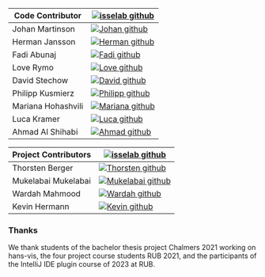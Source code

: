 | Code Contributor   | [![isselab github](https://img.shields.io/badge/GitHub-isselab-181717.svg?style=flat&logo=github)](https://www.github.com/isselab)           |
|--------------------|----------------------------------------------------------------------------------------------------------------------------------------------|
| Johan Martinson    | [![Johan github](https://img.shields.io/badge/GitHub-johmara-181717.svg?style=flat&logo=github)](https://www.github.com/johmara)             |
| Herman Jansson     | [![Herman github](https://img.shields.io/badge/GitHub-janssonherman-181717.svg?style=flat&logo=github)](https://www.github.com/janssonherman) |
| Fadi Abunaj        | [![Fadi github](https://img.shields.io/badge/GitHub-Civilangem0-181717.svg?style=flat&logo=github)](https://www.github.com/Civilangem0)      |
| Love Rymo          | [![Love github](https://img.shields.io/badge/GitHub-Love--Ry1-181717.svg?style=flat&logo=github)](https://www.github.com/Love-Ry1)           |
| David Stechow      | [![David github](https://img.shields.io/badge/GitHub-HerrKermet-181717.svg?style=flat&logo=github)](https://www.github.com/HerrKermet)       |
| Philipp Kusmierz   | [![Philipp github](https://img.shields.io/badge/GitHub-Kuzzi04-181717.svg?style=flat&logo=github)](https://www.github.com/Kuzzi04)           |
| Mariana Hohashvili | [![Mariana github](https://img.shields.io/badge/GitHub-hohashvili-181717.svg?style=flat&logo=github)](https://www.github.com/hohashvili)     |
| Luca Kramer        | [![Luca github](https://img.shields.io/badge/GitHub-LucaKramer-181717.svg?style=flat&logo=github)](https://www.github.com/LucaKramer)        |
| Ahmad Al Shihabi   | [![Ahmad github](https://img.shields.io/badge/GitHub-Ahmadsh7-181717.svg?style=flat&logo=github)](https://github.com/Ahmad-sh7)              |


| Project Contributors | [![isselab github](https://img.shields.io/badge/GitHub-isselab-181717.svg?style=flat&logo=github)](https://www.github.com/isselab)             |
|----------------------|----------------------------------------------------------------------------------------------------------------------------------------------|
| Thorsten Berger      | [![Thorsten github](https://img.shields.io/badge/GitHub-thorstenberger-181717.svg?style=flat&logo=github)](https://www.github.com/thorstenberger) |
| Mukelabai Mukelabai  | [![Mukelabai github](https://img.shields.io/badge/GitHub-??-181717.svg?style=flat&logo=github)](https://www.github.com/??)                       |
| Wardah Mahmood       | [![Wardah github](https://img.shields.io/badge/GitHub-??-181717.svg?style=flat&logo=github)](https://www.github.com/??)                       |
| Kevin Hermann        | [![Kevin github](https://img.shields.io/badge/GitHub-Kevin3112-181717.svg?style=flat&logo=github)](https://www.github.com/Kevin3112)                         |

### Thanks
We thank students of the bachelor thesis project Chalmers 2021 working on hans-vis, the four project course students RUB 2021, and the participants of the IntelliJ IDE plugin course of 2023 at RUB.
   
